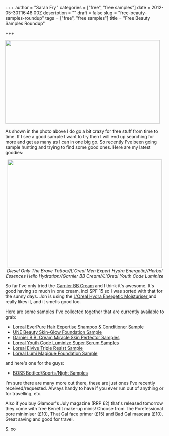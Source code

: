 +++
author = "Sarah Fry"
categories = ["free", "free samples"]
date = 2012-05-30T16:48:00Z
description = ""
draft = false
slug = "free-beauty-samples-roundup"
tags = ["free", "free samples"]
title = "Free Beauty Samples Roundup"

+++


<a href="http://sweetaspi.co.uk/content/images/2012/05/IMGP2971.jpg"><img class="aligncenter size-full wp-image-769" title="samples" src="http://sweetaspi.co.uk/content/images/2012/05/IMGP2971.jpg" alt="" width="490" height="266" /></a>

As shown in the photo above I do go a bit crazy for free stuff from time to time. If I see a good sample I want to try then I will end up searching for more and get as many as I can in one big go. So recently I've been going sample hunting and trying to find some good ones. Here are my latest goodies:
<p style="text-align: center;"><a href="http://sweetaspi.co.uk/content/images/2012/05/IMGP2969.jpg"><img class="aligncenter size-full wp-image-771" title="latest samples" src="http://sweetaspi.co.uk/content/images/2012/05/IMGP2969.jpg" alt="" width="490" height="344" /></a><em>Diesel Only The Brave Tattoo//L'Oreal Men Expert Hydra Energetic//Herbal Essences Hello Hydration//Garnier BB Cream//L'Oreal Youth Code Luminize</em></p>
<p style="text-align: left;">So far I've only tried the <a href="https://secure.garnier.co.uk/_en/_gb/BB-cream/" target="_blank">Garnier BB Cream</a> and I think it's awesome. It's good having so much in one cream, incl SPF 15 so I was sorted with that for the sunny days. Jon is using the <a href="http://www.loreal-paris.co.uk/skincare/hydra-energetic/daily-moisturising-lotion.aspx" target="_blank">L'Oreal Hydra Energetic Moisturiser </a>and really likes it, and it smells good too.</p>
Here are some samples I've collected together that are currently available to grab:
<ul>
	<li><a href="http://apps.facebook.com/hairexpertise/" target="_blank">Loreal EverPure Hair Expertise Shampoo &amp; Conditioner Sample</a></li>
	<li><a href="http://www.boots-samples.com/une/skin-glow/" target="_blank">UNE Beauty Skin-Glow Foundation Sample</a></li>
	<li><a href="https://secure.garnier.co.uk/_en/_gb/BB-cream/samples/form1PreBis.aspx" target="_blank">Garnier B.B. Cream Miracle Skin Perfector Samples</a></li>
	<li><a href="http://www.loreal-paris.co.uk/_en/_gb/caps/index.aspx?id=Cap_120213_Youth_Code_Luminize" target="_blank">Loreal Youth Code Luminize Super Serum Samples</a></li>
	<li><a href="https://apps.facebook.com/elviveuk/" target="_blank">Loreal Elvive Triple Resist Sample</a></li>
	<li><a href="https://apps.facebook.com/lumimagique/" target="_blank">Loreal Lumi Magique Foundation Sample</a></li>
</ul>
and here's one for the guys:
<ul>
	<li><a href="http://fragrancesrestage.hugoboss.com/uk/boss-bottled-sport-ingredients" target="_blank">BOSS Bottled/Sports/Night Samples</a></li>
</ul>
I'm sure there are many more out there, these are just ones I've recently received/requested. Always handy to have if you ever run out of anything or for travelling, etc.

Also if you buy Glamour's July magazine (RRP £2) that's released tomorrow they come with free Benefit make-up minis! Choose from The Porefessional pore minimiser (£10), That Gal face primer (£15) and Bad Gal mascara (£10). Great saving and good for travel.

S. xo

